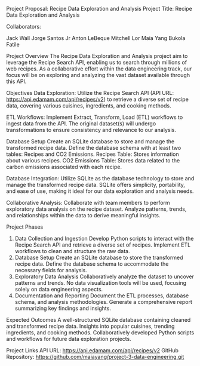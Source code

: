 Project Proposal: Recipe Data Exploration and Analysis
Project Title: Recipe Data Exploration and Analysis

Collaborators:

Jack Wall
Jorge Santos Jr
Anton LeBeque
Mitchell Lor
Maia Yang
Bukola Fatile

Project Overview
The Recipe Data Exploration and Analysis project aim to leverage the Recipe Search API, enabling us to search through millions of web recipes. As a collaborative effort within the data engineering track, our focus will be on exploring and analyzing the vast dataset available through this API.

Objectives
Data Exploration: Utilize the Recipe Search API (API URL: https://api.edamam.com/api/recipes/v2) to retrieve a diverse set of recipe data, covering various cuisines, ingredients, and cooking methods.

ETL Workflows: Implement Extract, Transform, Load (ETL) workflows to ingest data from the API. The original dataset(s) will undergo transformations to ensure consistency and relevance to our analysis.

Database Setup
Create an SQLite database to store and manage the transformed recipe data.
Define the database schema with at least two tables: Recipes and CO2 Emissions.
Recipes Table: Stores information about various recipes.
CO2 Emissions Table: Stores data related to the carbon emissions associated with each recipe.

Database Integration: Utilize SQLite as the database technology to store and manage the transformed recipe data. SQLite offers simplicity, portability, and ease of use, making it ideal for our data exploration and analysis needs.

Collaborative Analysis: Collaborate with team members to perform exploratory data analysis on the recipe dataset. Analyze patterns, trends, and relationships within the data to derive meaningful insights.

Project Phases
1. Data Collection and Ingestion
Develop Python scripts to interact with the Recipe Search API and retrieve a diverse set of recipes.
Implement ETL workflows to clean and structure the raw data.
2. Database Setup
Create an SQLite database to store the transformed recipe data.
Define the database schema to accommodate the necessary fields for analysis.
3. Exploratory Data Analysis
Collaboratively analyze the dataset to uncover patterns and trends.
No data visualization tools will be used, focusing solely on data engineering aspects.
4. Documentation and Reporting
Document the ETL processes, database schema, and analysis methodologies.
Generate a comprehensive report summarizing key findings and insights.

Expected Outcomes
A well-structured SQLite database containing cleaned and transformed recipe data.
Insights into popular cuisines, trending ingredients, and cooking methods.
Collaboratively developed Python scripts and workflows for future data exploration projects.

Project Links
API URL: https://api.edamam.com/api/recipes/v2
GitHub Repository: https://github.com/maiayang/project-3-data-engineering.git